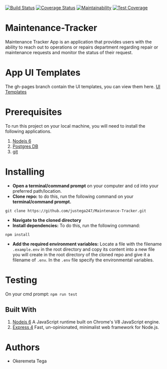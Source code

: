 [![Build Status](https://travis-ci.org/justega247/Maintenance-Tracker.svg?branch=develop)](https://travis-ci.org/justega247/Maintenance-Tracker)
[![Coverage Status](https://coveralls.io/repos/github/justega247/Maintenance-Tracker/badge.svg?branch=develop)](https://coveralls.io/github/justega247/Maintenance-Tracker?branch=develop)
[![Maintainability](https://api.codeclimate.com/v1/badges/6307c21a05f6f1d64879/maintainability)](https://codeclimate.com/github/justega247/Maintenance-Tracker/maintainability)
[![Test Coverage](https://api.codeclimate.com/v1/badges/6307c21a05f6f1d64879/test_coverage)](https://codeclimate.com/github/justega247/Maintenance-Tracker/test_coverage)

# Maintenance-Tracker
Maintenance Tracker App is an application that provides users with the ability to reach out to
operations or repairs department regarding repair or maintenance requests and monitor the
status of their request.

# App UI Templates
 The gh-pages branch contain the UI templates, you can view them here.
 [ UI Templates ](https://justega247.github.io/Maintenance-Tracker/UI/html/)

# Prerequisites
  To run this project on your local machine, you will need to install the following applications.

1. [ Nodejs 6](https://nodejs.org/en/)
2. [Postgres DB](https://www.postgresql.org/download/)
3. [git](https://git-scm.com/downloads)

# Installing
* **Open a terminal/command prompt** on your computer and cd into your preferred path/location. 
* **Clone repo:** to do this, run the following command on your **terminal/command prompt.**
```
git clone https://github.com/justega247/Maintenance-Tracker.git
```
* **Navigate to the cloned directory**
* **Install dependencies:** To do this, run the following command:
 ```
npm install
```
* **Add the required environment variables:** Locate a file with the filename `.example.env` in the root directory and copy its content into a new file you will create in the root directory of the cloned repo and give it a filename of `.env`. In the `.env` file specify the environmental variables.

# Testing
  On your cmd prompt:
  `npm run test`

## Built With
1. [ Nodejs 6](https://nodejs.org/en/) A JavaScript runtime built on Chrome's V8 JavaScript engine.
2. [Express 4](https://expressjs.com/) Fast, un-opinionated, minimalist web framework for Node.js.

# Authors
- Okeremeta Tega
